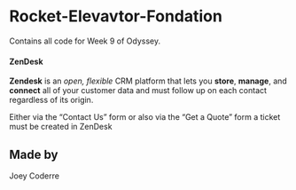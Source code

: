 # Rocket-Elevavtor-Fondation
Contains all code for Week 9 of Odyssey.

#### ZenDesk
**Zendesk**  is an *open, flexible* CRM platform that lets you **store**, **manage**, and **connect** all of your customer data and must follow up on each contact regardless of its origin.

Either via the “Contact Us” form or also via the “Get a Quote” form a ticket must be created in ZenDesk


## Made by

Joey Coderre 
​
